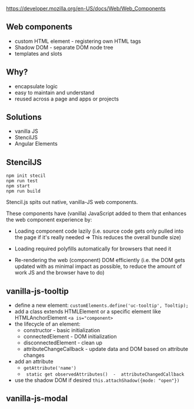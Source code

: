 
https://developer.mozilla.org/en-US/docs/Web/Web_Components

## Web components

- custom HTML element - registering own HTML tags
- Shadow DOM - separate DOM node tree
- templates and slots 


## Why?

- encapsulate logic 
- easy to maintain and understand
- reused across a page and apps or projects


## Solutions

- vanilla JS
- StencilJS
- Angular Elements


## StencilJS

```
npm init stecil
npm run test
npm start
npm run build
```

Stencil.js spits out native, vanilla-JS web components.

These components have (vanilla) JavaScript added to them that enhances the web component experience by:

- Loading component code lazily (i.e. source code gets only pulled into the page if it's really needed => 
    This reduces the overall bundle size)

- Loading required polyfills automatically for browsers that need it

- Re-rendering the web (component) DOM efficiently (i.e. the DOM gets updated with as minimal impact as possible, 
    to reduce the amount of work JS and the browser have to do)
    

## vanilla-js-tooltip
- define a new element: ```customElements.define('uc-tooltip', Tooltip);```
- add a class extends HTMLElement or a specific element like HTMLAnchorElement ```<a is="component>``` 
- the lifecycle of an element:
    - constructor - basic initialization 
    - connectedElement - DOM initialization
    - disconnectedElement - clean up
    - attributeChangeCallback - update data and DOM based on attribute changes
- add an attribute 
    - ``` getAttribute('name') ```
    - ``` static get observedAttributes()  -  attributeChangedCallback```
- use the shadow DOM if desired ``` this.attachShadow({mode: "open"}) ```

## vanilla-js-modal
